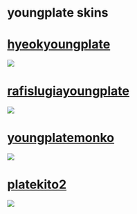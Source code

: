 # youngplate skins

# [hyeokyoungplate](https://rabus.s-ul.eu/PLVnwfiM)
![](https://cdn.discordapp.com/attachments/640104507673411604/1236753858232057876/screenshot064.jpg?ex=663dc589&is=663c7409&hm=bf4006b4dec0376a17c9bc9457abe8b03a20dea0922a50205bb965f63f43e88e&)

# [rafislugiayoungplate](https://rabus.s-ul.eu/imDA8aRk)
![](https://cdn.discordapp.com/attachments/640104507673411604/1234163244910776392/screenshot034.jpg?ex=66365317&is=66350197&hm=2036011b3b79147bf481306e742f94eca234bbc80cbd4a60bd8847dbfdb8b5cd&)

# [youngplatemonko](https://rabus.s-ul.eu/YYyLyGUR)
![](https://cdn.discordapp.com/attachments/640104507673411604/1233740015876702238/youngplatemonko.jpg?ex=662e316d&is=662cdfed&hm=b655b3f4705463e8562591e0a2f675f461c9be44e71018a25df24b33a0e8bf99&)

# [platekito2](https://rabus.s-ul.eu/EOAaFbN1)
![](https://cdn.discordapp.com/attachments/640104507673411604/1237071079718129686/screenshot065.jpg?ex=663a4fb9&is=6638fe39&hm=5dd7e9068045c0bf42cee3828ca8dd88a2a0d3289a433cf7424e10c9c198dedf&)
